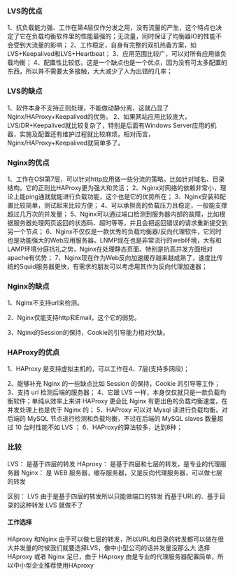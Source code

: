 ### LVS的优点

1、抗负载能力强、工作在第4层仅作分发之用，没有流量的产生，这个特点也决定了它在负载均衡软件里的性能最强的；无流量，同时保证了均衡器IO的性能不会受到大流量的影响；
2、工作稳定，自身有完整的双机热备方案，如LVS+Keepalived和LVS+Heartbeat；
3、应用范围比较广，可以对所有应用做负载均衡；
4、配置性比较低，这是一个缺点也是一个优点，因为没有可太多配置的东西，所以并不需要太多接触，大大减少了人为出错的几率；

### LVS的缺点

1、软件本身不支持正则处理，不能做动静分离，这就凸显了Nginx/HAProxy+Keepalived的优势。
2、如果网站应用比较庞大，LVS/DR+Keepalived就比较复杂了，特别是后面有Windows Server应用的机器，实施及配置还有维护过程就比较麻烦，相对而言，Nginx/HAProxy+Keepalived就简单多了。

### Nginx的优点

1、工作在OSI第7层，可以针对http应用做一些分流的策略。比如针对域名、目录结构。它的正则比HAProxy更为强大和灵活；
2、Nginx对网络的依赖非常小，理论上能ping通就就能进行负载功能，这个也是它的优势所在；
3、Nginx安装和配置比较简单，测试起来比较方便；
4、可以承担高的负载压力且稳定，一般能支撑超过几万次的并发量；
5、Nginx可以通过端口检测到服务器内部的故障，比如根据服务器处理网页返回的状态码、超时等等，并且会把返回错误的请求重新提交到另一个节点；
6、Nginx不仅仅是一款优秀的负载均衡器/反向代理软件，它同时也是功能强大的Web应用服务器。LNMP现在也是非常流行的web环境，大有和LAMP环境分庭抗礼之势，Nginx在处理静态页面、特别是抗高并发方面相对apache有优势；
7、Nginx现在作为Web反向加速缓存越来越成熟了，速度比传统的Squid服务器更快，有需求的朋友可以考虑用其作为反向代理加速器；

### Nginx的缺点

1、Nginx不支持url来检测。

2、Nginx仅能支持http和Email，这个它的弱势。

3、Nginx的Session的保持，Cookie的引导能力相对欠缺。

### HAProxy的优点

1、HAProxy 是支持虚拟主机的，可以工作在4、7层(支持多网段)；

2、能够补充 Nginx 的一些缺点比如 Session 的保持，Cookie 的引导等工作；
3、支持 url 检测后端的服务器；
4、它跟 LVS 一样，本身仅仅就只是一款负载均衡软件；单纯从效率上来讲 HAProxy 更会比 Nginx 有更出色的负载均衡速度，在并发处理上也是优于 Nginx 的；
5、HAProxy 可以对 Mysql 读进行负载均衡，对后端的 MySQL 节点进行检测和负载均衡，不过在后端的 MySQL slaves 数量超过 10 台时性能不如 LVS ；
6、HAProxy的算法较多，达到8种；

### 比较

LVS： 是基于四层的转发
HAproxy： 是基于四层和七层的转发，是专业的代理服务器
Nginx： 是 WEB 服务器，缓存服务器，又是反向代理服务器，可以做七层的转发

区别： LVS 由于是基于四层的转发所以只能做端口的转发
而基于URL的、基于目录的这种转发 LVS 就做不了

#### 工作选择

HAproxy 和Nginx 由于可以做七层的转发，所以URL和目录的转发都可以做在很大并发量的时候我们就要选择LVS，像中小型公司的话并发量没那么大
选择 HAproxy 或者 Nginx 足已，由于 HAproxy 由是专业的代理服务器配置简单，所以中小型企业推荐使用HAproxy